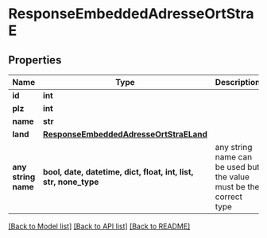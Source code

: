 # ResponseEmbeddedAdresseOrtStraE


## Properties
Name | Type | Description | Notes
------------ | ------------- | ------------- | -------------
**id** | **int** |  | [optional] 
**plz** | **int** |  | [optional] 
**name** | **str** |  | [optional] 
**land** | [**ResponseEmbeddedAdresseOrtStraELand**](ResponseEmbeddedAdresseOrtStraELand.md) |  | [optional] 
**any string name** | **bool, date, datetime, dict, float, int, list, str, none_type** | any string name can be used but the value must be the correct type | [optional]

[[Back to Model list]](../README.md#documentation-for-models) [[Back to API list]](../README.md#documentation-for-api-endpoints) [[Back to README]](../README.md)


